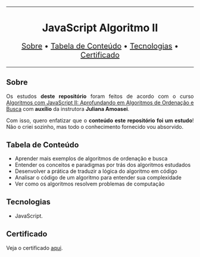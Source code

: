 <hr>

<main>
    <h1 align="center">JavaScript Algoritmo II</h1>
    <p align="center" style="font-size: 1.25rem;">
        <a href="#sobre">Sobre</a> •
        <a href="#tabela-de-conteudo">Tabela de Conteúdo</a> •
        <a href="#tecnologias">Tecnologias</a> •
        <a href="#certificado">Certificado</a>
    </p>
</main>

<hr>

<section id="sobre">
    <h2 style="font-size: 1.25rem;">Sobre</h2>
    <p style="text-align: justify;">Os estudos <b>deste repositório</b> foram feitos de acordo com o curso <a href="https://cursos.alura.com.br/course/algoritmos-javascript-ii-aprofundando-ordenacao-busca">Algoritmos com JavaScript II: Aprofundando em Algoritmos de Ordenação e Busca</a> com <b>auxílio</b> da instrutora <b>Juliana Amoasei</b>.</p>
    <p style="text-align: justify;">Com isso, quero enfatizar que o <b>conteúdo este repositório foi um estudo</b>! Não o criei sozinho, mas todo o conhecimento fornecido vou absorvido.</p>
</section>

<section id="tabela-de-conteudo">
    <h2 style="font-size: 1.25rem;">Tabela de Conteúdo</h2>
    <ul style="text-align: justify;">
        <li>Aprender mais exemplos de algoritmos de ordenação e busca</li>
        <li>Entender os conceitos e paradigmas por trás dos algoritmos estudados</li>
        <li>Desenvolver a prática de traduzir a lógica do algoritmo em código</li>
        <li>Analisar o código de um algoritmo para entender sua complexidade</li>
        <li>Ver como os algoritmos resolvem problemas de computação</li>
    </ul>
</section>

<section id="tecnologias">
    <h2 style="font-size: 1.25rem;">Tecnologias</h2>
    <ul>
        <li>JavaScript.</li>
    </ul>
</section>

<section id="certificado">
    <h2 style="font-size: 1.25rem;">Certificado</h2>
    <p style="text-align: justify;">Veja o certificado <a href="https://cursos.alura.com.br/certificate/3ce51907-71f7-4097-8137-73fe44559160">aqui</a>.</p>
</section>
